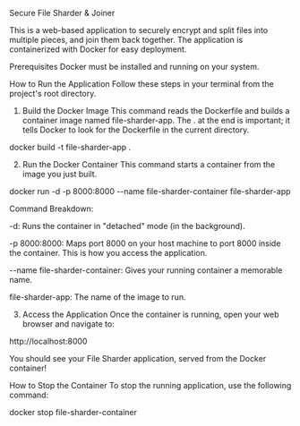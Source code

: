 Secure File Sharder & Joiner

This is a web-based application to securely encrypt and split files into multiple pieces, and join them back together. The application is containerized with Docker for easy deployment.

Prerequisites
Docker must be installed and running on your system.

How to Run the Application
Follow these steps in your terminal from the project's root directory.

1. Build the Docker Image
This command reads the Dockerfile and builds a container image named file-sharder-app. The . at the end is important; it tells Docker to look for the Dockerfile in the current directory.

docker build -t file-sharder-app .

2. Run the Docker Container
This command starts a container from the image you just built.

docker run -d -p 8000:8000 --name file-sharder-container file-sharder-app

Command Breakdown:

-d: Runs the container in "detached" mode (in the background).

-p 8000:8000: Maps port 8000 on your host machine to port 8000 inside the container. This is how you access the application.

--name file-sharder-container: Gives your running container a memorable name.

file-sharder-app: The name of the image to run.

3. Access the Application
Once the container is running, open your web browser and navigate to:

http://localhost:8000

You should see your File Sharder application, served from the Docker container!

How to Stop the Container
To stop the running application, use the following command:

docker stop file-sharder-container